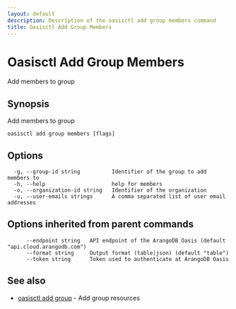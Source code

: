 ```yaml
---
layout: default
description: Description of the oasisctl add group members command
title: Oasisctl Add Group Members
---
```

# Oasisctl Add Group Members

Add members to group

## Synopsis

Add members to group

```
oasisctl add group members [flags]
```

## Options

```
  -g, --group-id string          Identifier of the group to add members to
  -h, --help                     help for members
  -o, --organization-id string   Identifier of the organization
  -u, --user-emails strings      A comma separated list of user email addresses
```

## Options inherited from parent commands

```
      --endpoint string   API endpoint of the ArangoDB Oasis (default "api.cloud.arangodb.com")
      --format string     Output format (table|json) (default "table")
      --token string      Token used to authenticate at ArangoDB Oasis
```

## See also

* [oasisctl add group](oasisctl_add_group.md)	 - Add group resources

